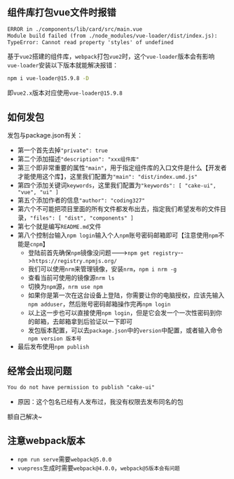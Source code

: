 ## 组件库打包vue文件时报错
```txt
ERROR in ./components/lib/card/src/main.vue
Module build failed (from ./node_modules/vue-loader/dist/index.js):
TypeError: Cannot read property 'styles' of undefined
```

基于`vue2`搭建的组件库，`webpack`打包`vue2`时，这个`vue-loader`版本会有影响
`vue-loader`安装以下版本就能解决报错：
```bash
npm i vue-loader@15.9.8 -D
```
即`vue2.x`版本对应使用`vue-loader@15.9.8`

## 如何发包

发包与package.json有关：
- 第一个首先去掉`"private": true`
- 第二个添加描述`"description": "xxx组件库"`
- 第三个即非常重要的属性`"main"`，用于指定组件库的入口文件是什么【开发者才能使用这个库】，这里我们配置为`"main": "dist/index.umd.js"`
- 第四个添加关键词`keywords`，这里我们配置为`"keywords": [ "cake-ui", "vue", "ui" ]`
- 第五个添加作者的信息`"author": "coding327"`
- 第六个不可能把项目里面的所有文件都发布出去，指定我们希望发布的文件目录，`"files": [ "dist", "components" ]`
- 第七个就是编写`README.md`文件
- 第八个控制台输入`npm login`输入个人`npm`账号密码邮箱即可【注意使用`npm`不能是`cnpm`】
  - 登陆前首先确保`npm`镜像没问题--->`npm get registry`-->`https://registry.npmjs.org/`
  - 我们可以使用`nrm`来管理镜像，安装`nrm`，`npm i nrm -g`
  - 查看当前可使用的镜像源`nrm ls`
  - 切换为`npm`源，`nrm use npm`
  - 如果你是第一次在这台设备上登陆，你需要让你的电脑授权，应该先输入`npm adduser`，然后账号密码邮箱操作完再`npm login`
  - 以上这一步也可以直接使用`npm login`，但是它会发一个一次性密码到你的邮箱，去邮箱拿到后验证以一下即可
  - 发包版本配置，可以去`package.json`中的`version`中配置，或者输入命令`npm version 版本号`
- 最后发布使用`npm publish`

## 经常会出现问题

```txt
You do not have permission to publish "cake-ui"
```
- 原因：这个包名已经有人发布过，我没有权限去发布同名的包

额自己解决~

## 注意webpack版本
- `npm run serve`需要`webpack@5.0.0`
- `vuepress`生成时需要`webpack@4.0.0`，`webpack@5版本会有问题`